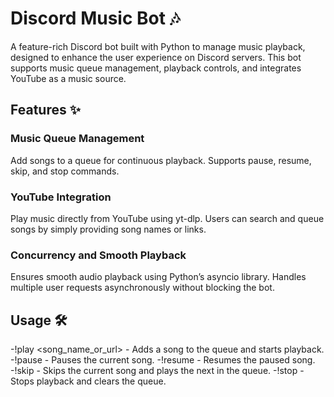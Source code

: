# Discord Music Bot 🎶
A feature-rich Discord bot built with Python to manage music playback, designed to enhance the user experience on Discord servers. This bot supports music queue management, playback controls, and integrates YouTube as a music source.

## Features ✨
### Music Queue Management
Add songs to a queue for continuous playback.
Supports pause, resume, skip, and stop commands.
### YouTube Integration
Play music directly from YouTube using yt-dlp.
Users can search and queue songs by simply providing song names or links.
### Concurrency and Smooth Playback
Ensures smooth audio playback using Python’s asyncio library.
Handles multiple user requests asynchronously without blocking the bot.

## Usage 🛠️
-!play <song_name_or_url> - Adds a song to the queue and starts playback.
-!pause - Pauses the current song.
-!resume - Resumes the paused song.
-!skip - Skips the current song and plays the next in the queue.
-!stop - Stops playback and clears the queue.

